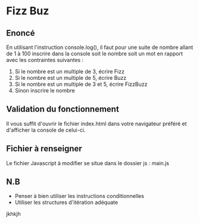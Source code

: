 # Fizz Buz

## Enoncé
En utilisant l'instruction console.log(), il faut pour une suite de nombre allant de 1 à 100 inscrire dans la console soit le nombre soit un mot en rapport avec les contraintes suivantes :
1. Si le nombre est un multiple de 3, écrire Fizz
2. Si le nombre est un multiple de 5, écrire Buzz
3. Si le nombre est un multiple de 3 et 5, écrire FizzBuzz
4. Sinon inscrire le nombre

## Validation du fonctionnement
Il vous suffit d'ouvrir le fichier index.html dans votre navigateur préféré et d'afficher la console de celui-ci.

## Fichier à renseigner
Le fichier Javascript à modifier se situe dans le dossier js : main.js

## N.B
- Penser à bien utiliser les instructions conditionnelles
- Utiliser les structures d'itération adéquate


jkhkjh
